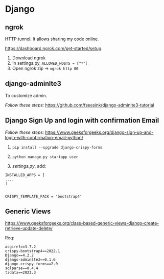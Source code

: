# Django

## ngrok

HTTP tunnel. It allows sharing my code online.

https://dashboard.ngrok.com/get-started/setup

1. Download ngrok
2. In settings.py, `ALLOWED_HOSTS = ["*"]`
3. Open ngrok zip -> `ngrok http 80`

## django-adminlte3

To customize admin.

_Follow these steps:_ https://github.com/fseesink/django-adminlte3-tutorial

## Django Sign Up and login with confirmation Email

_Follow these steps:_ https://www.geeksforgeeks.org/django-sign-up-and-login-with-confirmation-email-python/

1. `pip install --upgrade django-crispy-forms`

2. `python manage.py startapp user`

3. _settings.py_, add:

```
INSTALLED_APPS = [
....
]


CRISPY_TEMPLATE_PACK = 'bootstrap4'
```
## Generic Views

https://www.geeksforgeeks.org/class-based-generic-views-django-create-retrieve-update-delete/


Req:

```
asgiref==3.7.2
crispy-bootstrap4==2022.1
Django==4.2.2
django-adminlte3==0.1.6
django-crispy-forms==2.0
sqlparse==0.4.4
tzdata==2023.3
```